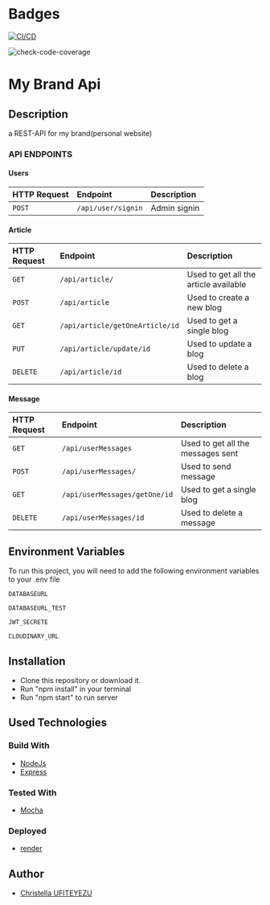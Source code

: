 # Badges

[![CI/CD](https://github.com/chrill-christella/mybrand-API/actions/workflows/main.yml/badge.svg)](https://github.com/chrill-christella/mybrand-API/actions/workflows/main.yml)

![check-code-coverage](https://img.shields.io/badge/code--coverage-75.64%25-green)

# My Brand Api

## Description

a REST-API for my brand(personal website)

### API ENDPOINTS

#### Users

| HTTP Request | Endpoint           | Description  |
| :----------- | :----------------- | :----------- |
| `POST`       | `/api/user/signin` | Admin signin |

#### Article

| HTTP Request | Endpoint                        | Description                           |
| :----------- | :------------------------------ | :------------------------------------ |
| `GET`        | `/api/article/`                 | Used to get all the article available |
| `POST`       | `/api/article`                  | Used to create a new blog             |
| `GET`        | `/api/article/getOneArticle/id` | Used to get a single blog             |
| `PUT`        | `/api/article/update/id`        | Used to update a blog                 |
| `DELETE`     | `/api/article/id`               | Used to delete a blog                 |

#### Message

| HTTP Request | Endpoint                      | Description                       |
| :----------- | :---------------------------- | :-------------------------------- |
| `GET`        | `/api/userMessages`           | Used to get all the messages sent |
| `POST`       | `/api/userMessages/`          | Used to send message              |
| `GET`        | `/api/userMessages/getOne/id` | Used to get a single blog         |
| `DELETE`     | `/api/userMessages/id`        | Used to delete a message          |

## Environment Variables

To run this project, you will need to add the following environment variables to your .env file

`DATABASEURL`

`DATABASEURL_TEST`

`JWT_SECRETE`

`CLOUDINARY_URL`

## Installation

- Clone this repository or download it.
- Run "npm install" in your terminal
- Run "npm start" to run server

## Used Technologies

### Build With

- [NodeJs](https://nodejs.org/en/)
- [Express](https://expressjs.com/)

### Tested With

- [Mocha](https://mocha.io/)

### Deployed

- [render](https://www.render.com/)

## Author

- [Christella UFITEYEZU](https://github.com//)
